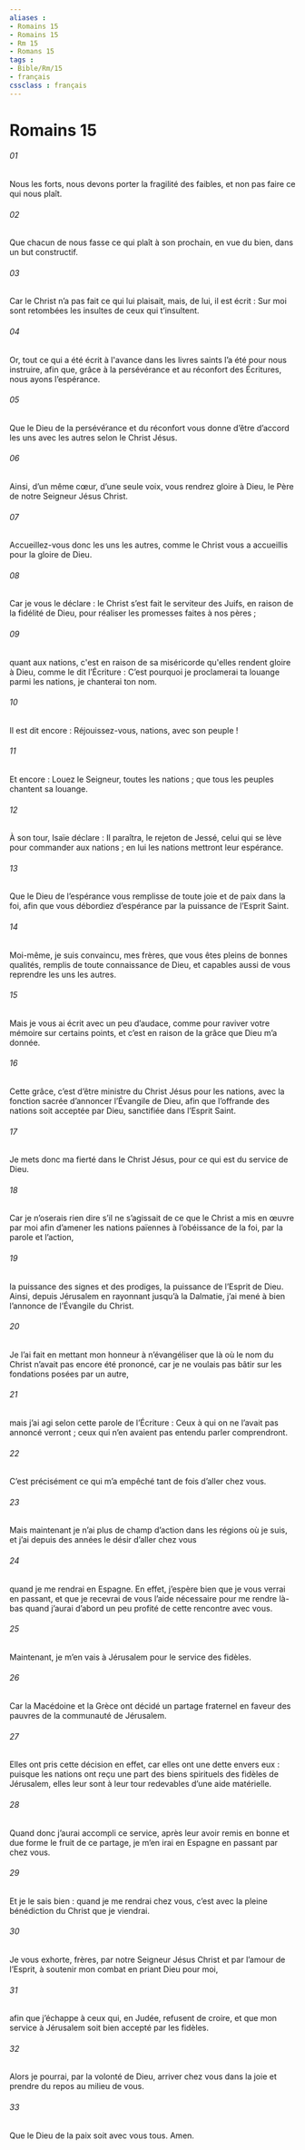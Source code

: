 ```yaml
---
aliases : 
- Romains 15
- Romains 15
- Rm 15
- Romans 15
tags : 
- Bible/Rm/15
- français
cssclass : français
---
```


# Romains 15

###### 01
Nous les forts, nous devons porter la fragilité des faibles, et non pas faire ce qui nous plaît.
###### 02
Que chacun de nous fasse ce qui plaît à son prochain, en vue du bien, dans un but constructif.
###### 03
Car le Christ n’a pas fait ce qui lui plaisait, mais, de lui, il est écrit : Sur moi sont retombées les insultes de ceux qui t’insultent.
###### 04
Or, tout ce qui a été écrit à l'avance dans les livres saints l’a été pour nous instruire, afin que, grâce à la persévérance et au réconfort des Écritures, nous ayons l’espérance.
###### 05
Que le Dieu de la persévérance et du réconfort vous donne d’être d’accord les uns avec les autres selon le Christ Jésus.
###### 06
Ainsi, d’un même cœur, d’une seule voix, vous rendrez gloire à Dieu, le Père de notre Seigneur Jésus Christ.
###### 07
Accueillez-vous donc les uns les autres, comme le Christ vous a accueillis pour la gloire de Dieu.
###### 08
Car je vous le déclare : le Christ s’est fait le serviteur des Juifs, en raison de la fidélité de Dieu, pour réaliser les promesses faites à nos pères ;
###### 09
quant aux nations, c'est en raison de sa miséricorde qu'elles rendent gloire à Dieu, comme le dit l’Écriture :
C’est pourquoi je proclamerai ta louange parmi les nations,
je chanterai ton nom.
###### 10
Il est dit encore :
Réjouissez-vous, nations, avec son peuple !
###### 11
Et encore :
Louez le Seigneur, toutes les nations ;
que tous les peuples chantent sa louange.
###### 12
À son tour, Isaïe déclare :
Il paraîtra, le rejeton de Jessé,
celui qui se lève pour commander aux nations ;
en lui les nations mettront leur espérance.
###### 13
Que le Dieu de l’espérance vous remplisse de toute joie et de paix dans la foi, afin que vous débordiez d’espérance par la puissance de l’Esprit Saint.
###### 14
Moi-même, je suis convaincu, mes frères, que vous êtes pleins de bonnes qualités, remplis de toute connaissance de Dieu, et capables aussi de vous reprendre les uns les autres.
###### 15
Mais je vous ai écrit avec un peu d’audace, comme pour raviver votre mémoire sur certains points, et c’est en raison de la grâce que Dieu m’a donnée.
###### 16
Cette grâce, c’est d’être ministre du Christ Jésus pour les nations, avec la fonction sacrée d’annoncer l’Évangile de Dieu, afin que l’offrande des nations soit acceptée par Dieu, sanctifiée dans l’Esprit Saint.
###### 17
Je mets donc ma fierté dans le Christ Jésus, pour ce qui est du service de Dieu.
###### 18
Car je n’oserais rien dire s’il ne s’agissait de ce que le Christ a mis en œuvre par moi afin d’amener les nations païennes à l’obéissance de la foi, par la parole et l’action,
###### 19
la puissance des signes et des prodiges, la puissance de l’Esprit de Dieu. Ainsi, depuis Jérusalem en rayonnant jusqu’à la Dalmatie, j’ai mené à bien l’annonce de l’Évangile du Christ.
###### 20
Je l’ai fait en mettant mon honneur à n’évangéliser que là où le nom du Christ n’avait pas encore été prononcé, car je ne voulais pas bâtir sur les fondations posées par un autre,
###### 21
mais j’ai agi selon cette parole de l’Écriture :
Ceux à qui on ne l’avait pas annoncé verront ;
ceux qui n’en avaient pas entendu parler comprendront.
###### 22
C’est précisément ce qui m’a empêché tant de fois d’aller chez vous.
###### 23
Mais maintenant je n’ai plus de champ d’action dans les régions où je suis, et j’ai depuis des années le désir d’aller chez vous
###### 24
quand je me rendrai en Espagne. En effet, j’espère bien que je vous verrai en passant, et que je recevrai de vous l’aide nécessaire pour me rendre là-bas quand j’aurai d’abord un peu profité de cette rencontre avec vous.
###### 25
Maintenant, je m’en vais à Jérusalem pour le service des fidèles.
###### 26
Car la Macédoine et la Grèce ont décidé un partage fraternel en faveur des pauvres de la communauté de Jérusalem.
###### 27
Elles ont pris cette décision en effet, car elles ont une dette envers eux : puisque les nations ont reçu une part des biens spirituels des fidèles de Jérusalem, elles leur sont à leur tour redevables d’une aide matérielle.
###### 28
Quand donc j’aurai accompli ce service, après leur avoir remis en bonne et due forme le fruit de ce partage, je m’en irai en Espagne en passant par chez vous.
###### 29
Et je le sais bien : quand je me rendrai chez vous, c’est avec la pleine bénédiction du Christ que je viendrai.
###### 30
Je vous exhorte, frères, par notre Seigneur Jésus Christ et par l’amour de l’Esprit, à soutenir mon combat en priant Dieu pour moi,
###### 31
afin que j’échappe à ceux qui, en Judée, refusent de croire, et que mon service à Jérusalem soit bien accepté par les fidèles.
###### 32
Alors je pourrai, par la volonté de Dieu, arriver chez vous dans la joie et prendre du repos au milieu de vous.
###### 33
Que le Dieu de la paix soit avec vous tous. Amen.
